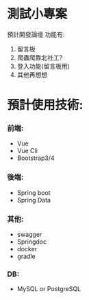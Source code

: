 # 測試小專案
預計開發論壇
功能有:
1. 留言板
2. 爬蟲爬靠北社工?
3. 登入功能(留言板用)
4. 其他再想想

# 預計使用技術:
### 前端:
* Vue
* Vue Cli
* Bootstrap3/4
### 後端:
* Spring boot
* Spring Data

### 其他:
* swagger
* Springdoc
* docker
* gradle

### DB:
* MySQL or PostgreSQL
